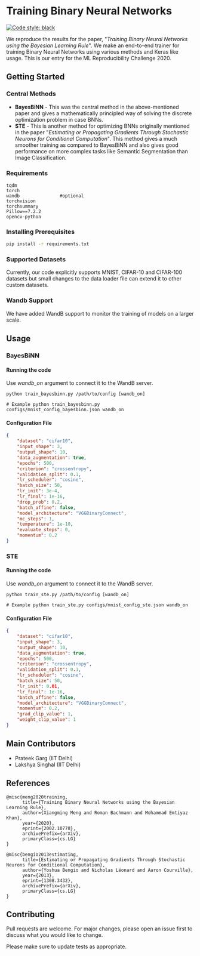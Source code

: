 # Training Binary Neural Networks
<p align="left">
<a href="https://github.com/psf/black"><img alt="Code style: black" src="https://img.shields.io/badge/code%20style-black-000000.svg"></a>
</p>

We reproduce the results for the paper, "*Training Binary Neural Networks using the Bayesian Learning Rule*". We make an end-to-end trainer for training Binary Neural Networks using various methods and Keras like usage. This is our entry for the ML Reproducibility Challenge 2020.

## Getting Started
### Central Methods
- **BayesBiNN** - This was the central method in the above-mentioned paper and gives a mathematically principled way of solving the discrete optimization problem in case BNNs.
- **STE** - This is another method for optimizing BNNs originally mentioned in the paper "*Estimating or Propagating Gradients Through Stochastic Neurons for Conditional Computation*". This method gives a much smoother training as compared to BayesBiNN and also gives good performance on more complex tasks like Semantic Segmentation than Image Classification.

### Requirements
```
tqdm
torch
wandb               #optional
torchvision
torchsummary
Pillow==7.2.2
opencv-python
```

### Installing Prerequisites
```bash
pip install -r requirements.txt
```
### Supported Datasets
Currently, our code explicitly supports MNIST, CIFAR-10 and CIFAR-100 datasets but small changes to the data loader file can extend it to other custom datasets.

### Wandb Support
We have added WandB support to monitor the training of models on a larger scale.

## Usage
### BayesBiNN
#### Running the code
Use *wandb_on* argument to connect it to the WandB server. 
```
python train_bayesbinn.py /path/to/config [wandb_on]

# Example python train_bayesbinn.py configs/mnist_config_bayesbinn.json wandb_on

```

#### Configuration File
```json
{
    "dataset": "cifar10",
    "input_shape": 3,
    "output_shape": 10,
    "data_augmentation": true,
    "epochs": 500,
    "criterion": "crossentropy",
    "validation_split": 0.1,
    "lr_scheduler": "cosine",
    "batch_size": 50,
    "lr_init": 3e-4,
    "lr_final": 1e-16,
    "drop_prob": 0.2,
    "batch_affine": false,
    "model_architecture": "VGGBinaryConnect",
    "mc_steps": 1,
    "temperature": 1e-10,
    "evaluate_steps": 0,
    "momentum": 0.2
}
```
### STE
#### Running the code
Use *wandb_on* argument to connect it to the WandB server. 
```
python train_ste.py /path/to/config [wandb_on]

# Example python train_ste.py configs/mnist_config_ste.json wandb_on

```

#### Configuration File
```json
{
    "dataset": "cifar10",
    "input_shape": 3,
    "output_shape": 10,
    "data_augmentation": true,
    "epochs": 500,
    "criterion": "crossentropy",
    "validation_split": 0.1,
    "lr_scheduler": "cosine",
    "batch_size": 50,
    "lr_init": 0.01,
    "lr_final": 1e-16,
    "batch_affine": false,
    "model_architecture": "VGGBinaryConnect",
    "momentum": 0.2,
    "grad_clip_value": 1,
    "weight_clip_value": 1
}
```

## Main Contributors
* Prateek Garg (IIT Delhi)
* Lakshya Singhal (IIT Delhi)

## References
```
@misc{meng2020training,
      title={Training Binary Neural Networks using the Bayesian Learning Rule}, 
      author={Xiangming Meng and Roman Bachmann and Mohammad Emtiyaz Khan},
      year={2020},
      eprint={2002.10778},
      archivePrefix={arXiv},
      primaryClass={cs.LG}
}

@misc{bengio2013estimating,
      title={Estimating or Propagating Gradients Through Stochastic Neurons for Conditional Computation}, 
      author={Yoshua Bengio and Nicholas Léonard and Aaron Courville},
      year={2013},
      eprint={1308.3432},
      archivePrefix={arXiv},
      primaryClass={cs.LG}
}
```

## Contributing
Pull requests are welcome. For major changes, please open an issue first to discuss what you would like to change.

Please make sure to update tests as appropriate.